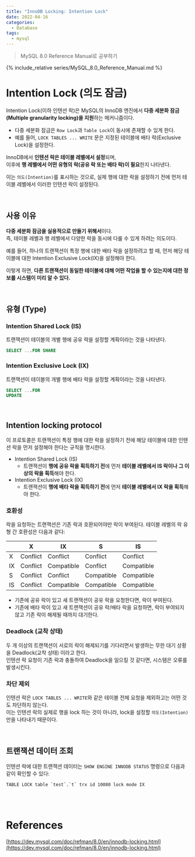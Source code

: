 ```yaml
---
title: "InnoDB Locking: Intention Lock"
date: 2022-04-16
categories:
  - Database
tags:
  - mysql
---
```


> MySQL 8.0 Reference Manual로 공부하기

{% include_relative series/MySQL_8.0_Reference_Manual.md %}

# Intention Lock (의도 잠금)

Intention Lock(이하 인텐션 락)은 MySQL의 InnoDB 엔진에서 **다중 세분화 잠금(Multiple granularity locking)을 지원**하는 메커니즘이다.

- 다중 세분화 잠금은 `Row Lock`과 `Table Lock`이 동시에 존재할 수 있게 한다.
- 예를 들어, `LOCK TABLES ... WRITE` 문은 지정된 테이블에 배타 락(Exclusive Lock)을 설정한다.

InnoDB에서 **인텐션 락은 테이블 레벨에서 설정**되며,  
이후에 **행 레벨에서 어떤 유형의 락(공유 락 또는 배타 락)이 필요**한지 나타낸다.

이는 `의도(Intention)`를 표시하는 것으로, 실제 행에 대한 락을 설정하기 전에 먼저 테이블 레벨에서 이러한 인텐션 락이 설정된다.

<br>

## 사용 이유

**다중 세분화 잠금을 실용적으로 만들기 위해서**이다.  
즉, 테이블 레벨과 행 레벨에서 다양한 락을 동시에 다룰 수 있게 하려는 의도이다.

예를 들어, 하나의 트랜잭션이 특정 행에 대한 배타 락을 설정하려고 할 때, 먼저 해당 테이블에 대한 Intention Exclusive Lock(IX)을 설정해야 한다.

이렇게 하면, **다른 트랜잭션이 동일한 테이블에 대해 어떤 작업을 할 수 있는지에 대한 정보를 시스템이 미리 알 수 있다.**

<br>

## 유형 (Type)

### Intention Shared Lock (IS)

트랜잭션이 테이블의 개별 행에 공유 락을 설정할 계획이라는 것을 나타낸다.

```sql
SELECT ...FOR SHARE
```

### Intention Exclusive Lock (IX)

트랜잭션이 테이블의 개별 행에 배타 락을 설정할 계획이라는 것을 나타낸다.

```sql
SELECT ...FOR
UPDATE
```

<br>

## Intention locking protocol

이 프로토콜은 트랜잭션이 특정 행에 대한 락을 설정하기 전에 해당 테이블에 대한 인텐션 락을 먼저 설정해야 한다는 규칙을 명시한다.

- Intention Shared Lock (IS)
  - 트랜잭션이 **행에 공유 락을 획득하기 전**에 먼저 **테이블 레벨에서 IS 락이나 그 이상의 락을 획득**해야 한다.
- Intention Exclusive Lock (IX)
  - 트랜잭션이 **행에 배타 락을 획득하기 전**에 먼저 **테이블 레벨에서 IX 락을 획득**해야 한다.

### 호환성

락을 요청하는 트랜잭션은 기존 락과 호환되어야만 락이 부여된다.
테이블 레벨의 락 유형 간 호환성은 다음과 같다:

|    | X        | IX         | S          | IS         |
|----|----------|------------|------------|------------|
| X  | Conflict | Conflict   | Conflict   | Conflict   |
| IX | Conflict | Compatible | Conflict   | Compatible |
| S  | Conflict | Conflict   | Compatible | Compatible |
| IS | Conflict | Compatible | Compatible | Compatible |

- 기존에 공유 락이 있고 새 트랜잭션이 공유 락을 요청한다면, 락이 부여된다.  
- 기존에 배타 락이 있고 새 트랜잭션이 공유 락/배타 락을 요청하면, 락이 부여되지 않고 기존 락이 해제될 때까지 대기한다.


### Deadlock (교착 상태)

두 개 이상의 트랜잭션이 서로의 락이 해제되기를 기다리면서 발생하는 무한 대기 상황을 Deadlock(교착 상태) 이라고 한다.  
인텐션 락 요청이 기존 락과 충돌하여 Deadlock을 일으킬 것 같다면, 시스템은 오류를 발생시킨다.

### 차단 제외

인텐션 락은 `LOCK TABLES ... WRITE`와 같은 테이블 전체 요청을 제외하고는 어떤 것도 차단하지 않는다.  
이는 인텐션 락의 실제로 행을 lock 하는 것이 아니라, lock을 설정할 `의도(Intention)`만을 나타내기 때문이다. 

<br>

## 트랜잭션 데이터 조회

인텐션 락에 대한 트랜잭션 데이터는 `SHOW ENGINE INNODB STATUS` 명령으로 다음과 같이 확인할 수 있다:

```
TABLE LOCK table `test`.`t` trx id 10080 lock mode IX
```

<br>
<br>

# References

[https://dev.mysql.com/doc/refman/8.0/en/innodb-locking.html](https://dev.mysql.com/doc/refman/8.0/en/innodb-locking.html)  